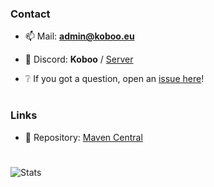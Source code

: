 ### Contact

  - 📫 Mail: **[admin@koboo.eu](mailto://admin@koboo.eu)**

  - 👾 Discord: **Koboo** / [Server](https://discord.gg/MrbtKASzVc)
    
  - ❔ If you got a question, open an [issue here](https://github.com/Koboo/Koboo/issues)!

# 

### Links

  - 🧰 Repository: [Maven Central](https://mvnrepository.com/artifact/eu.koboo)

# 

![Stats](https://github-readme-stats.vercel.app/api?username=koboo&show_icons=true&locale=en&theme=dark)
